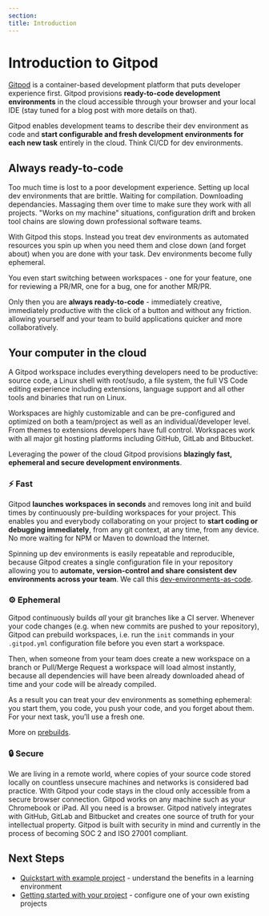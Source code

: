 ```yaml
---
section:
title: Introduction
---
```


<script context="module">
  export const prerender = true;
</script>

# Introduction to Gitpod

[Gitpod](https://www.gitpod.io) is a container-based development platform that puts developer experience first. Gitpod provisions **ready-to-code development environments** in the cloud accessible through your browser and your local IDE (stay tuned for a blog post with more details on that).

Gitpod enables development teams to describe their dev environment as code and **start configurable and fresh development environments for each new task** entirely in the cloud. Think CI/CD for dev environments.

<h2>Always ready-to-code</h2>

Too much time is lost to a poor development experience. Setting up local dev environments that are brittle. Waiting for compilation. Downloading dependancies. Massaging them over time to make sure they work with all projects. "Works on my machine" situations, configuration drift and broken tool chains are slowing down professional software teams.

With Gitpod this stops. Instead you treat dev environments as automated resources you spin up when you need them and close down (and forget about) when you are done with your task. Dev environments become fully ephemeral.

You even start switching between workspaces - one for your feature, one for reviewing a PR/MR, one for a bug, one for another MR/PR.

Only then you are **always ready-to-code** - immediately creative, immediately productive with the click of a button and without any friction. allowing yourself and your team to build applications quicker and more collaboratively.

<h2>Your computer in the cloud</h2>

A Gitpod workspace includes everything developers need to be productive: source code, a Linux shell with root/sudo, a file system, the full VS Code editing experience including extensions, language support and all other tools and binaries that run on Linux.

Workspaces are highly customizable and can be pre-configured and optimized on both a team/project as well as an individual/developer level. From themes to extensions developers have full control. Workspaces work with all major git hosting platforms including GitHub, GitLab and Bitbucket.

Leveraging the power of the cloud Gitpod provisions **blazingly fast, ephemeral and secure development environments**.

<h3>⚡ Fast</h3>

Gitpod **launches workspaces in seconds** and removes long init and build times by continuously pre-building workspaces for your project. This enables you and everybody collaborating on your project to **start coding or debugging immediately**, from any git context, at any time, from any device. No more waiting for NPM or Maven to download the Internet.

Spinning up dev environments is easily repeatable and reproducible, because Gitpod creates a single configuration file in your repository allowing you to **automate, version-control and share consistent dev environments across your team**. We call this [dev-environments-as-code](https://www.gitpod.io/blog/dev-env-as-code).

<h3>⚙️ Ephemeral</h3>

Gitpod continuously builds _all_ your git branches like a CI server. Whenever your code changes (e.g. when new commits are pushed to your repository), Gitpod can prebuild workspaces, i.e. run the `init` commands in your `.gitpod.yml` configuration file before you even start a workspace.

Then, when someone from your team does create a new workspace on a branch or Pull/Merge Request a workspace will load almost instantly, because all dependencies will have been already downloaded ahead of time and your code will be already compiled.

As a result you can treat your dev environments as something ephemeral: you start them, you code, you push your code, and you forget about them. For your next task, you’ll use a fresh one.

More on [prebuilds](https://www.gitpod.io/docs/prebuilds).

<h3>🔒 Secure</h3>

We are living in a remote world, where copies of your source code stored locally on countless unsecure machines and networks is considered bad practice. With Gitpod your code stays in the cloud only accessible from a secure browser connection. Gitpod works on any machine such as your Chromebook or iPad. All you need is a browser. Gitpod natively integrates with GitHub, GitLab and Bitbucket and creates one source of truth for your intellectual property. Gitpod is built with security in mind and currently in the process of becoming SOC 2 and ISO 27001 compliant.

<h2>Next Steps</h2>

- [Quickstart with example project](/docs/quickstart) - understand the benefits in a learning environment
- [Getting started with your project](/docs/configure) - configure one of your own existing projects
